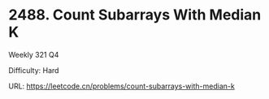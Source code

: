 # 2488. Count Subarrays With Median K

Weekly 321 Q4

Difficulty: Hard

URL: https://leetcode.cn/problems/count-subarrays-with-median-k

